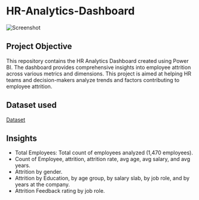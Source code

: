 # HR-Analytics-Dashboard
![Screenshot](https://github.com/user-attachments/assets/5dd83b88-e33a-4d58-bcd5-58be6a8fce20)

## Project Objective
This repository contains the HR Analytics Dashboard created using Power BI. The dashboard provides comprehensive insights into employee attrition across various metrics and dimensions. This project is aimed at helping HR teams and decision-makers analyze trends and factors contributing to employee attrition.

## Dataset used
<a href="https://github.com/Ankita012/HR-Analytics-Dashboard/blob/main/HR_Analytics.csv"> Dataset </a>

## Insights
- Total Employees: Total count of employees analyzed (1,470 employees).
- Count of Employee, attrition, attrition rate, avg age, avg salary, and avg years.
- Attrition by gender.
- Attrition by Education, by age group, by salary slab, by job role, and by years at the company.
- Attrition Feedback rating by job role.
